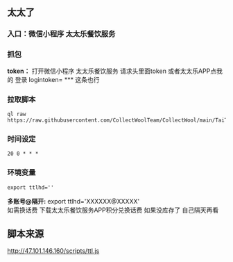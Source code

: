 ## 太太了
### 入口：微信小程序 太太乐餐饮服务
### 抓包
**token：** 打开微信小程序 太太乐餐饮服务 请求头里面token
或者太太乐APP点我的 登录 logintoken= *** 这条也行
### 拉取脚本
```
ql raw https://raw.githubusercontent.com/CollectWoolTeam/CollectWool/main/TaiTaiLe/raw_scripts_ttl.js
```
### 时间设定
```
20 0 * * *
```
### 环境变量
```
export ttlhd=''
```
**多账号@隔开:** export ttlhd='XXXXXX@XXXXX'  
如需换话费 下载太太乐餐饮服务APP积分兑换话费
如果没库存了 自己隔天再看

## 脚本来源
http://47.101.146.160/scripts/ttl.js
